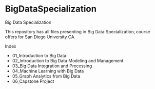 # BigDataSpecialization
Big Data Specialization 

This repository has all files presenting in Big Data Specialization, course offers for San Diego University CA.

Index

- 01_Introduction to Big Data
- 02_Introduction to Big Data Modeling and Management
- 03_Big Data Integration and Processing
- 04_Machine Learning with Big Data
- 05_Graph Analytics from Big Data
- 06_Capstone Project


